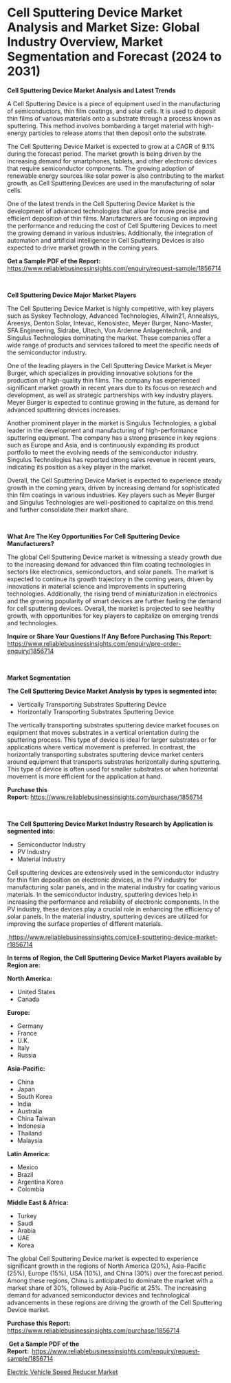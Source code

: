 <p><h1>Cell Sputtering Device Market Analysis and Market Size: Global Industry Overview, Market Segmentation and Forecast (2024 to 2031)</h1></p><p><strong>Cell Sputtering Device Market Analysis and Latest Trends</strong></p>
<p><p>A Cell Sputtering Device is a piece of equipment used in the manufacturing of semiconductors, thin film coatings, and solar cells. It is used to deposit thin films of various materials onto a substrate through a process known as sputtering. This method involves bombarding a target material with high-energy particles to release atoms that then deposit onto the substrate.</p><p>The Cell Sputtering Device Market is expected to grow at a CAGR of 9.1% during the forecast period. The market growth is being driven by the increasing demand for smartphones, tablets, and other electronic devices that require semiconductor components. The growing adoption of renewable energy sources like solar power is also contributing to the market growth, as Cell Sputtering Devices are used in the manufacturing of solar cells.</p><p>One of the latest trends in the Cell Sputtering Device Market is the development of advanced technologies that allow for more precise and efficient deposition of thin films. Manufacturers are focusing on improving the performance and reducing the cost of Cell Sputtering Devices to meet the growing demand in various industries. Additionally, the integration of automation and artificial intelligence in Cell Sputtering Devices is also expected to drive market growth in the coming years.</p></p>
<p><strong>Get a Sample PDF of the Report:&nbsp;</strong> <a href="https://www.reliablebusinessinsights.com/enquiry/request-sample/1856714">https://www.reliablebusinessinsights.com/enquiry/request-sample/1856714</a></p>
<p>&nbsp;</p>
<p><strong>Cell Sputtering Device Major Market Players</strong></p>
<p><p>The Cell Sputtering Device Market is highly competitive, with key players such as Syskey Technology, Advanced Technologies, Allwin21, Annealsys, Areesys, Denton Solar, Intevac, Kenosistec, Meyer Burger, Nano-Master, SFA Engineering, Sidrabe, Ultech, Von Ardenne Anlagentechnik, and Singulus Technologies dominating the market. These companies offer a wide range of products and services tailored to meet the specific needs of the semiconductor industry.</p><p>One of the leading players in the Cell Sputtering Device Market is Meyer Burger, which specializes in providing innovative solutions for the production of high-quality thin films. The company has experienced significant market growth in recent years due to its focus on research and development, as well as strategic partnerships with key industry players. Meyer Burger is expected to continue growing in the future, as demand for advanced sputtering devices increases.</p><p>Another prominent player in the market is Singulus Technologies, a global leader in the development and manufacturing of high-performance sputtering equipment. The company has a strong presence in key regions such as Europe and Asia, and is continuously expanding its product portfolio to meet the evolving needs of the semiconductor industry. Singulus Technologies has reported strong sales revenue in recent years, indicating its position as a key player in the market.</p><p>Overall, the Cell Sputtering Device Market is expected to experience steady growth in the coming years, driven by increasing demand for sophisticated thin film coatings in various industries. Key players such as Meyer Burger and Singulus Technologies are well-positioned to capitalize on this trend and further consolidate their market share.</p></p>
<p>&nbsp;</p>
<p><strong>What Are The Key Opportunities For Cell Sputtering Device Manufacturers?</strong></p>
<p><p>The global Cell Sputtering Device market is witnessing a steady growth due to the increasing demand for advanced thin film coating technologies in sectors like electronics, semiconductors, and solar panels. The market is expected to continue its growth trajectory in the coming years, driven by innovations in material science and improvements in sputtering technologies. Additionally, the rising trend of miniaturization in electronics and the growing popularity of smart devices are further fueling the demand for cell sputtering devices. Overall, the market is projected to see healthy growth, with opportunities for key players to capitalize on emerging trends and technologies.</p></p>
<p><strong>Inquire or Share Your Questions If Any Before Purchasing This Report:</strong> <a href="https://www.reliablebusinessinsights.com/enquiry/pre-order-enquiry/1856714">https://www.reliablebusinessinsights.com/enquiry/pre-order-enquiry/1856714</a></p>
<p>&nbsp;</p>
<p><strong>Market Segmentation</strong></p>
<p><strong>The Cell Sputtering Device Market Analysis by types is segmented into:</strong></p>
<p><ul><li>Vertically Transporting Substrates Sputtering Device</li><li>Horizontally Transporting Substrates Sputtering Device</li></ul></p>
<p><p>The vertically transporting substrates sputtering device market focuses on equipment that moves substrates in a vertical orientation during the sputtering process. This type of device is ideal for larger substrates or for applications where vertical movement is preferred. In contrast, the horizontally transporting substrates sputtering device market centers around equipment that transports substrates horizontally during sputtering. This type of device is often used for smaller substrates or when horizontal movement is more efficient for the application at hand.</p></p>
<p><strong>Purchase this Report:&nbsp;</strong><a href="https://www.reliablebusinessinsights.com/purchase/1856714">https://www.reliablebusinessinsights.com/purchase/1856714</a></p>
<p>&nbsp;</p>
<p><strong>The Cell Sputtering Device Market Industry Research by Application is segmented into:</strong></p>
<p><ul><li>Semiconductor Industry</li><li>PV Industry</li><li>Material Industry</li></ul></p>
<p><p>Cell sputtering devices are extensively used in the semiconductor industry for thin film deposition on electronic devices, in the PV industry for manufacturing solar panels, and in the material industry for coating various materials. In the semiconductor industry, sputtering devices help in increasing the performance and reliability of electronic components. In the PV industry, these devices play a crucial role in enhancing the efficiency of solar panels. In the material industry, sputtering devices are utilized for improving the surface properties of different materials.</p></p>
<p><a href="https://www.reliablebusinessinsights.com/cell-sputtering-device-market-r1856714">&nbsp;https://www.reliablebusinessinsights.com/cell-sputtering-device-market-r1856714</a></p>
<p><strong>In terms of Region, the Cell Sputtering Device Market Players available by Region are:</strong></p>
<p>
    <p> <strong> North America: </strong>
        <ul>
            <li>United States</li>
            <li>Canada</li>
        </ul>
        </p> 
    <p> <strong> Europe: </strong>
        <ul>
            <li>Germany</li>
            <li>France</li>
            <li>U.K.</li>
            <li>Italy</li>
            <li>Russia</li>
        </ul>
        </p> 
    <p> <strong> Asia-Pacific: </strong>
        <ul>
            <li>China</li>
            <li>Japan</li>
            <li>South Korea</li>
            <li>India</li>
            <li>Australia</li>
            <li>China Taiwan</li>
            <li>Indonesia</li>
            <li>Thailand</li>
            <li>Malaysia</li>
        </ul>
        </p> 
    <p> <strong> Latin America: </strong>
        <ul>
            <li>Mexico</li>
            <li>Brazil</li>
            <li>Argentina Korea</li>
            <li>Colombia</li>
        </ul>
        </p> 
    <p> <strong> Middle East & Africa: </strong>
        <ul>
            <li>Turkey</li>
            <li>Saudi</li>
            <li>Arabia</li>
            <li>UAE</li>
            <li>Korea</li>
        </ul>
    </p>
    </p>
<p><p>The global Cell Sputtering Device market is expected to experience significant growth in the regions of North America (20%), Asia-Pacific (25%), Europe (15%), USA (10%), and China (30%) over the forecast period. Among these regions, China is anticipated to dominate the market with a market share of 30%, followed by Asia-Pacific at 25%. The increasing demand for advanced semiconductor devices and technological advancements in these regions are driving the growth of the Cell Sputtering Device market.</p></p>
<p><strong>Purchase this Report: </strong><a href="https://www.reliablebusinessinsights.com/purchase/1856714">https://www.reliablebusinessinsights.com/purchase/1856714</a></p>
<p>&nbsp;<strong>Get a Sample PDF of the Report:&nbsp;&nbsp;</strong><a href="https://www.reliablebusinessinsights.com/enquiry/request-sample/1856714">https://www.reliablebusinessinsights.com/enquiry/request-sample/1856714</a></p>
<p><strong></strong></p>
<p><p><a href="https://github.com/joannagoyvaerts/Market-Research-Report-List-3/blob/main/electric-vehicle-speed-reducer-market.md">Electric Vehicle Speed Reducer Market</a></p></p>